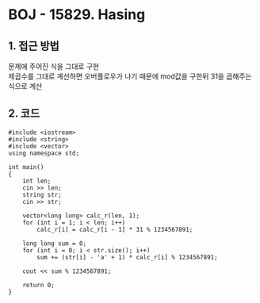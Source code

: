 # BOJ - 15829. Hasing  

## 1. 접근 방법  
문제에 주어진 식을 그대로 구현  
제곱수를 그대로 계산하면 오버플로우가 나기 때문에 mod값을 구한뒤 31을 곱해주는 식으로 계산
## 2. 코드  
```
#include <iostream>
#include <string>
#include <vector>
using namespace std;

int main()
{
	int len;
	cin >> len;
	string str;
	cin >> str;

	vector<long long> calc_r(len, 1);
	for (int i = 1; i < len; i++)
		calc_r[i] = calc_r[i - 1] * 31 % 1234567891;

	long long sum = 0;
	for (int i = 0; i < str.size(); i++)
		sum += (str[i] - 'a' + 1) * calc_r[i] % 1234567891;

	cout << sum % 1234567891;

	return 0;
}
```